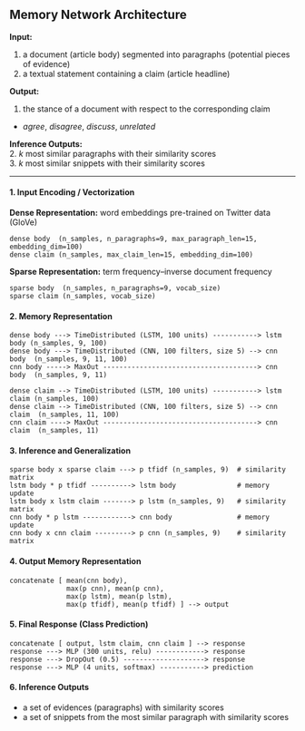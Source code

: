 ## Memory Network Architecture

**Input:** 
1. a document (article body) segmented into paragraphs (potential pieces of evidence)  
2. a textual statement containing a claim (article headline)

**Output:**  
1. the stance of a document with respect to the corresponding claim
  - *agree*, *disagree*, *discuss*, *unrelated*

**Inference Outputs:**  
2. *k* most similar paragraphs with their similarity scores  
3. *k* most similar snippets with their similarity scores

-----------------------------------------

#### 1. Input Encoding / Vectorization

**Dense Representation:** word embeddings pre-trained on Twitter data (GloVe)
```
dense body  (n_samples, n_paragraphs=9, max_paragraph_len=15, embedding_dim=100)
dense claim (n_samples, max_claim_len=15, embedding_dim=100)
```

**Sparse Representation:** term frequency–inverse document frequency
```
sparse body  (n_samples, n_paragraphs=9, vocab_size)
sparse claim (n_samples, vocab_size)
```

#### 2. Memory Representation
```
dense body ---> TimeDistributed (LSTM, 100 units) -----------> lstm body (n_samples, 9, 100)
dense body ---> TimeDistributed (CNN, 100 filters, size 5) --> cnn body  (n_samples, 9, 11, 100)
cnn body -----> MaxOut --------------------------------------> cnn body  (n_samples, 9, 11)

dense claim --> TimeDistributed (LSTM, 100 units) -----------> lstm claim (n_samples, 100)
dense claim --> TimeDistributed (CNN, 100 filters, size 5) --> cnn claim  (n_samples, 11, 100)
cnn claim ----> MaxOut --------------------------------------> cnn claim  (n_samples, 11)
```

#### 3. Inference and Generalization
```
sparse body x sparse claim ---> p tfidf (n_samples, 9)  # similarity matrix
lstm body * p tfidf ----------> lstm body               # memory update
lstm body x lstm claim -------> p lstm (n_samples, 9)   # similarity matrix
cnn body * p lstm ------------> cnn body                # memory update
cnn body x cnn claim ---------> p cnn (n_samples, 9)    # similarity matrix
```

#### 4. Output Memory Representation
```
concatenate [ mean(cnn body),
			  max(p cnn), mean(p cnn),
			  max(p lstm), mean(p lstm),
			  max(p tfidf), mean(p tfidf) ] --> output
```

#### 5. Final Response (Class Prediction)
```
concatenate [ output, lstm claim, cnn claim ] --> response
response ---> MLP (300 units, relu) ------------> response
response ---> DropOut (0.5) --------------------> response
response ---> MLP (4 units, softmax) -----------> prediction
```

#### 6. Inference Outputs
- a set of evidences (paragraphs) with similarity scores
- a set of snippets from the most similar paragraph with similarity scores
